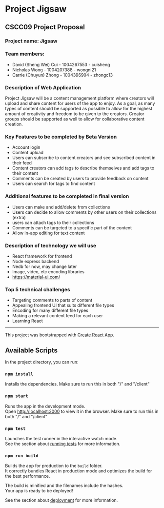 # Project Jigsaw
## CSCC09 Project Proposal

### Project name: Jigsaw

### Team members:
- David (Sheng Wei) Cui - 1004267553 - cuisheng
- Nicholas Wong - 1004207388 - wongni21
- Carrie (Chuyun) Zhong - 1004396904 - zhongc13

### Description of Web Application

Project Jigsaw will be a content management platform where creators will upload and share content for users of the app to enjoy. As a goal, as many types of content should be supported as possible to allow for the highest amount of creativity and freedom to be given to the creators. Creator groups should be supported as well to allow for collaborative content creation.

### Key Features to be completed by Beta Version
- Account login
- Content upload
- Users can subscribe to content creators and see subscribed content in their feed
- Content creators can add tags to describe themselves and add tags to their content
- Comments can be created by users to provide feedback on content
- Users can search for tags to find content

### Additional features to be completed in final version
- Users can make and add/delete from collections
- Users can decide to allow comments by other users on their collections (extra)
- users can attach tags to their collections
- Comments can be targeted to a specific part of the content
- Allow in-app editing for text content

### Description of technology we will use
- React framework for frontend
- Node express backend
- Nedb for now, may change later
- Image, video, etc encoding libraries
- https://material-ui.com/

### Top 5 technical challenges
- Targeting comments to parts of content
- Appealing frontend UI that suits different file types
- Encoding for many different file types
- Making a relevant content feed for each user
- Learning React

--------------------------------------------------------------------------------
This project was bootstrapped with [Create React App](https://github.com/facebook/create-react-app).

## Available Scripts

In the project directory, you can run:

### `npm install`

Installs the dependencies.
Make sure to run this in both "/" and "/client"

### `npm start`

Runs the app in the development mode.<br />
Open [http://localhost:3000](http://localhost:3000) to view it in the browser.
Make sure to run this in both "/" and "/client"

### `npm test`

Launches the test runner in the interactive watch mode.<br />
See the section about [running tests](https://facebook.github.io/create-react-app/docs/running-tests) for more information.

### `npm run build`

Builds the app for production to the `build` folder.<br />
It correctly bundles React in production mode and optimizes the build for the best performance.

The build is minified and the filenames include the hashes.<br />
Your app is ready to be deployed!

See the section about [deployment](https://facebook.github.io/create-react-app/docs/deployment) for more information.
